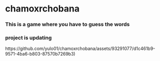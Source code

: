 # chamoxrchobana
<h3>This is a game where you have to guess the words</h3>
<h3>project is updating</h3>
https://github.com/yulo01/chamoxrchobana/assets/93291077/d1c461b9-9571-4ba6-b803-87570b7269b3)
